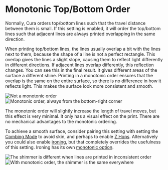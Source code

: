 Monotonic Top/Bottom Order
====
Normally, Cura orders top/bottom lines such that the travel distance between them is small. If this setting is enabled, it will order the top/bottom lines such that adjacent lines are always printed overlapping in the same direction.

When printing top/bottom lines, the lines usually overlap a bit with the lines next to them, because the shape of a line is not a perfect rectangle. This overlap gives the lines a slight slope, causing them to reflect light differently in different directions. If adjacent lines overlap differently, this reflection changes. You can see this in the final result. It gives different areas of the surface a different shine. Printing in a monotonic order ensures that the overlap is the same on the entire surface, so there is no difference in how it reflects light. This makes the surface look more consistent and smooth.

![Not a monotonic order](../images/skin_monotonic_disabled.gif)
![Monotonic order, always from the bottom-right corner](../images/skin_monotonic_enabled.gif)

The monotonic order will slightly increase the length of travel moves, but this effect is very minimal. It only has a visual effect on the print. There are no mechanical advantages to the monotonic ordering.

To achieve a smooth surface, consider pairing this setting with setting the [Combing Mode](../travel/retraction_combing.md) to avoid skin, and perhaps to enable [Z Hops](../travel/retraction_hop.md). Alternatively you could also enable [ironing](ironing_enabled.md), but that completely overrides the usefulness of this setting. Ironing has its own [monotonic option](ironing_monotonic.md).

![The shimmer is different when lines are printed in inconsistent order](../images/skin_monotonic_disabled.jpg)
![With monotonic order, the shimmer is the same everywhere](../images/skin_monotonic_enabled.jpg)